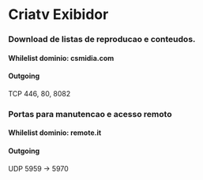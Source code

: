 # Criatv Exibidor

### Download de listas de reproducao e conteudos.  

#### Whilelist dominio:  csmidia.com

#### Outgoing 
TCP 446, 80, 8082

### Portas para manutencao e acesso remoto

#### Whilelist dominio:  remote.it

#### Outgoing  
UDP 5959 -> 5970
